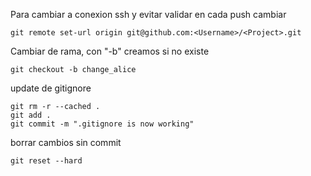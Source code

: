 Para cambiar a conexion ssh y evitar validar en cada push cambiar 

```shell
git remote set-url origin git@github.com:<Username>/<Project>.git
```

Cambiar de rama, con "-b" creamos si no existe

```
git checkout -b change_alice
```

update de gitignore

```
git rm -r --cached .
git add .
git commit -m ".gitignore is now working"
```

borrar cambios sin commit

```
git reset --hard
```

